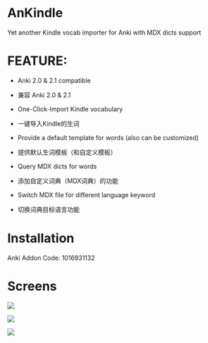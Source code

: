 # AnKindle
Yet another Kindle vocab importer for Anki with MDX dicts support

# FEATURE:

- Anki 2.0 & 2.1 compatible
- 兼容 Anki 2.0 & 2.1

- One-Click-Import Kindle vocabulary
- 一键导入Kindle的生词

- Provide a default template for words (also can be customized)
- 提供默认生词模板（和自定义模板）

- Query MDX dicts for words
- 添加自定义词典（MDX词典）的功能

- Switch MDX file for different language keyword 
- 切换词典目标语言功能

# Installation
Anki Addon Code: 1016931132

# Screens
![](https://raw.githubusercontent.com/upday7/AnKindle/master/screens/main.png)

![](https://raw.githubusercontent.com/upday7/AnKindle/master/screens/word_preview.png)

![](https://raw.githubusercontent.com/upday7/AnKindle/master/screens/default_template.png)

